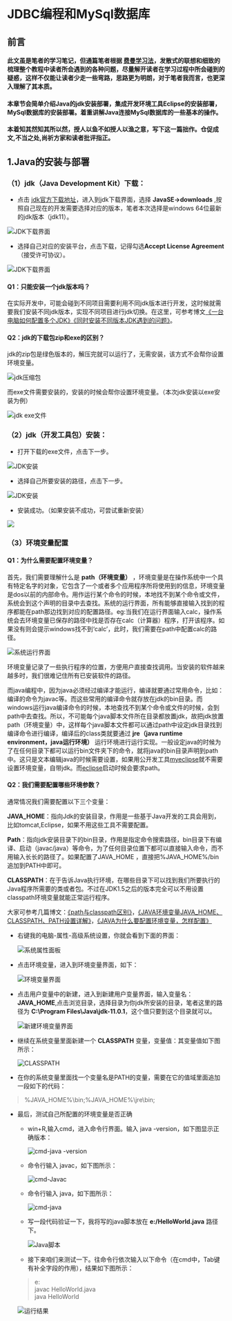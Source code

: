 # JDBC编程和MySql数据库
## 前言
  #### 此文虽是笔者的学习笔记，但通篇笔者根据 [费曼学习法](https://wiki.mbalib.com/wiki/%E8%B4%B9%E6%9B%BC%E5%AD%A6%E4%B9%A0%E6%B3%95)，发散式的联想和细致的梳理整个教程中读者所会遇到的各种问题，尽量解开读者在学习过程中所会碰到的疑惑，这样不仅能让读者少走一些弯路，思路更为明朗，对于笔者我而言，也更深入理解了其本质。
  #### 本章节会简单介绍Java的jdk安装部署，集成开发环境工具Eclipse的安装部署，MySql数据库的安装部署。着重讲解Java连接MySql数据库的一些基本的操作。
  #### 本着知其然知其所以然，授人以鱼不如授人以渔之意，写下这一篇拙作。仓促成文,不当之处,尚祈方家和读者批评指正。
## 1.Java的安装与部署
### （1）jdk（Java Development Kit）下载：
  - 点击 [jdk官方下载地址](https://www.oracle.com/technetwork/java/javase/downloads/jdk11-downloads-5066655.html)，进入到jdk下载界面，选择 **JavaSE->downloads** ,按照自己现在的开发需要选择对应的版本，笔者本次选择是windows 64位最新的jdk版本（jdk11）。

  ![](https://i.loli.net/2018/12/09/5c0d39d5ea829.png "JDK下载界面")

  - 选择自己对应的安装平台，点击下载，记得勾选**Accept License Agreement**（接受许可协议）。

  ![](https://i.loli.net/2018/12/09/5c0d384044bde.png "JDK下载界面")

#### Q1：只能安装一个jdk版本吗？
  在实际开发中，可能会碰到不同项目需要利用不同jdk版本进行开发，这时候就需要我们安装不同jdk版本，实现不同项目进行jdk切换。在这里，可参考博文[《一台电脑如何配置多个JDK》](https://blog.csdn.net/qq_26545305/article/details/66472521)[《同时安装不同版本JDK遇到的问题》](http://www.cnblogs.com/lojun/p/9664519.html)。

#### Q2：jdk的下载包zip和exe的区别？
  jdk的zip包是绿色版本的，解压完就可以运行了，无需安装，该方式不会帮你设置环境变量。

  ![jdk压缩包](https://i.loli.net/2018/12/10/5c0e611795fa0.png)

  而exe文件需要安装的，安装的时候会帮你设置环境变量。（本次jdk安装以exe安装为例）

  ![jdk exe文件](https://i.loli.net/2018/12/10/5c0e61912d769.png)

### （2）jdk（开发工具包）安装：

  - 打开下载的exe文件，点击下一步。       

  ![](https://i.loli.net/2018/12/10/5c0d3f9e68c00.png "JDK安装")  

  - 选择自己所要安装的路径，点击下一步。  

  ![](https://i.loli.net/2018/12/10/5c0d404b9b13f.png "JDK安装")   

  - 安装成功。（如果安装不成功，可尝试重新安装）

  ![](https://i.loli.net/2018/12/10/5c0d40ff5a386.png)

### （3）环境变量配置
#### Q1：为什么需要配置环境变量？
   首先，我们需要理解什么是 **path（环境变量）** ，环境变量是在操作系统中一个具有特定名字的对象，它包含了一个或者多个应用程序所将使用到的信息，环境变量是dos以前的内部命令。用作运行某个命令的时候，本地找不到某个命令或文件，系统会到这个声明的目录中去查找。系统的运行界面，所有能够直接输入找到的程序都能在path那边找到对应的配置路径。eg:当我们在运行界面输入calc，操作系统会去环境变量已保存的路径中找是否存在calc（计算器）程序，打开该程序。如果没有则会提示windows找不到‘calc’，此时，我们需要在path中配置calc的路径。

  ![系统运行界面](https://i.loli.net/2018/12/10/5c0e696f550ac.png)

  环境变量记录了一些执行程序的位置，方便用户直接查找调用。当安装的软件越来越多时，我们很难记住所有已安装软件的路径。

  而java编程中，因为java必须经过编译才能运行，编译就要通过常用命令，比如：编译的命令为javac等。而这些常用的编译命令就存放在jdk的bin目录。而windows运行java编译命令的时候，本地查找不到某个命令或文件的时候，会到path中去查找。所以，不可能每个java脚本文件所在目录都放置jdk，故把jdk放置path（环境变量）中，这样每个java脚本文件都可以通过path中设定jdk目录找到编译命令进行编译，编译后的class类就要通过 **jre（java runtime environment，java运行环境）** 运行环境进行运行实现。一般设定java的时候为了在任何目录下都可以运行bin文件夹下的命令，就将java的bin目录声明到path中。这只是文本编辑java的时候需要设置，如果用公开发工具[myeclipse](http://www.myeclipsecn.com/)就不需要设置环境变量，自带jdk。而[eclipse](https://www.eclipse.org/)启动时候会要求path。

#### Q2：我们需要配置哪些环境参数？
  通常情况我们需要配置以下三个变量：

   **JAVA_HOME**：指向Jdk的安装目录，作用是一些基于Java开发的工具会用到，比如tomcat,Eclipse，如果不用这些工具不需要配置。

   **Path**：指向jdk安装目录下的bin目录，作用是指定命令搜索路径，bin目录下有编译、启动（javac/java）等命令，为了任何目录位置下都可以直接输入命令，而不用输入长长的路径了。如果配置了JAVA_HOME ，直接把%JAVA_HOME%/bin追加到PATH中即可。

   **CLASSPATH**：在于告诉Java执行环境，在哪些目录下可以找到我们所要执行的Java程序所需要的类或者包。不过在JDK1.5之后的版本完全可以不用设置classpath环境变量就能正常运行程序。

大家可参考几篇博文：[《path与classpath区别》](https://blog.csdn.net/zhaihao1996/article/details/78387676)，[《JAVA环境变量JAVA_HOME、CLASSPATH、PATH设置详解》](https://www.cnblogs.com/Wjh794010585/articles/6582079.html)，[《JAVA为什么要配置环境变量，怎样配置》](https://www.cnblogs.com/zhangpengshou/p/4232204.html)

- 右键我的电脑-属性-高级系统设置，你就会看到下面的界面：

  ![系统属性面板](https://i.loli.net/2018/12/10/5c0e76186920d.png)

- 点击环境变量，进入到环境变量界面，如下：

  ![环境变量界面](https://i.loli.net/2018/12/10/5c0e77086eaa5.png)

- 点击用户变量中的新建，进入到新建用户变量界面，输入变量名：**JAVA_HOME**,点击浏览目录，选择目录为你jdk所安装的目录，笔者这里的路径为 **C:\Program Files\Java\jdk-11.0.1**，这个值只要到这个目录就可以。

  ![新建环境变量界面](https://i.loli.net/2018/12/10/5c0e7b340336b.png)

- 继续在系统变量里面新建一个 **CLASSPATH** 变量，变量值：其变量值如下图所示：

  ![CLASSPATH](https://i.loli.net/2018/12/10/5c0e82341ec08.png)

- 在你的系统变量里面找一个变量名是PATH的变量，需要在它的值域里面追加一段如下的代码：
> %JAVA_HOME%\bin;%JAVA_HOME%\jre\bin;

- 最后，测试自己所配置的环境变量是否正确
  - win+R,输入cmd，进入命令行界面。输入 java -version，如下图显示正确版本：

    ![cmd-java -version](https://i.loli.net/2018/12/10/5c0e8c47d086e.png)

  - 命令行输入 javac，如下图所示：

    ![cmd-Javac](https://i.loli.net/2018/12/10/5c0e8cc60837c.png)

  - 命令行输入 java，如下图所示：

    ![cmd-java](https://i.loli.net/2018/12/10/5c0e8d69ab34b.png)

  - 写一段代码验证一下，我将写的java脚本放在 **e:/HelloWorld.java** 路径下。

    ![Java脚本](https://i.loli.net/2018/12/11/5c0e8e9f6983d.png)

  -  接下来咱们来测试一下。往命令行依次输入以下命令（在cmd中，Tab键有补全字段的作用），结果如下图所示：
  > e:     
  > javac HelloWorld.java    
  > java HelloWorld

   ![运行结果](https://i.loli.net/2018/12/11/5c0e8fbdc4d63.png)
